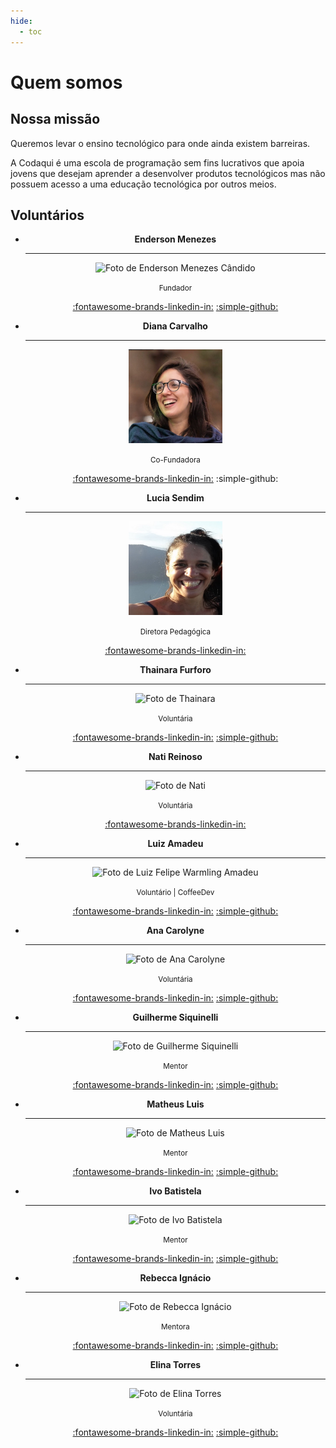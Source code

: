 ```yaml
---
hide:
  - toc
---
```

# Quem somos

## Nossa missão

Queremos levar o ensino tecnológico para onde ainda existem barreiras.

A Codaqui é uma escola de programação sem fins lucrativos que apoia jovens que desejam aprender a desenvolver produtos tecnológicos mas não possuem acesso a uma educação tecnológica por outros meios.

## Voluntários

<div class="grid cards" style="text-align: center;" markdown>

-   __Enderson Menezes__

    ---
    
    <img src="https://avatars.githubusercontent.com/u/11020807?v=4" alt="Foto de Enderson Menezes Cândido" width="150" height="150"/>
    
    <small>Fundador</small>

    [:fontawesome-brands-linkedin-in:](https://www.linkedin.com/in/endersonmenezes/) [:simple-github:](https://github.com/endersonmenezes)

-   __Diana Carvalho__

    ---

    <img src="/assets/profile/diana.jpeg" alt="Foto de Diana Carvalho" width="150" height="150"/>
    
    <small>Co-Fundadora</small>
    
    [:fontawesome-brands-linkedin-in:](https://www.linkedin.com/in/diana-carvalho-46b63998/) :simple-github:

-   __Lucia Sendim__

    ---

    <img src="/assets/profile/lucia.jpeg" alt="Foto de Lúcia Sendim" width="150" height="150"/>

    <small>Diretora Pedagógica</small>

    [:fontawesome-brands-linkedin-in:](https://www.linkedin.com/in/lucia-sendim-5385755/)

-   __Thainara Furforo__

    ---

    <img src="https://avatars.githubusercontent.com/u/92865769?v=4" alt="Foto de Thainara" width="150" height="150"/>

    <small>Voluntária</small>

    [:fontawesome-brands-linkedin-in:](https://www.linkedin.com/in/thainarafurforo/) [:simple-github:](https://github.com/thaifurforo)
    
-   __Nati Reinoso__

    ---

    <img src="https://user-images.githubusercontent.com/11020807/219097368-29e04759-22a7-4152-9aee-7154b3687edb.jpg" alt="Foto de Nati" width="150" height="150"/>

    <small>Voluntária</small>

    [:fontawesome-brands-linkedin-in:](https://www.linkedin.com/in/nreinoso/)


-   __Luiz Amadeu__

    ---

    <img src="https://avatars.githubusercontent.com/u/85834483?v=4" alt="Foto de Luiz Felipe Warmling Amadeu" width="150" height="150"/>

    <small>Voluntário | CoffeeDev</small>

    [:fontawesome-brands-linkedin-in:](https://www.linkedin.com/in/Amad3eu/) [:simple-github:](https://github.com/Amad3eu)

-   __Ana Carolyne__

    ---
    <img src="https://avatars.githubusercontent.com/u/111382055?v=4" alt="Foto de Ana Carolyne" width="150" height="150"/>

    <small>Voluntária</small>

    [:fontawesome-brands-linkedin-in:](https://www.linkedin.com/in/ana-carolyne-%F0%9F%8F%B3%EF%B8%8F%E2%80%8D%F0%9F%8C%88-952b9314b/) [:simple-github:](https://github.com/anadevti)

-   __Guilherme Siquinelli__

    ---
    <img src="https://avatars.githubusercontent.com/u/5638096?v=4" alt="Foto de Guilherme Siquinelli" width="150" height="150"/>

    <small>Mentor</small>
    
    [:fontawesome-brands-linkedin-in:](https://www.linkedin.com/in/guilherme-siquinelli/) [:simple-github:](https://github.com/guiseek)

-   __Matheus Luis__

    ---
    <img src="https://avatars.githubusercontent.com/u/66440299?v=4" alt="Foto de Matheus Luis" width="150" height="150"/>

    <small>Mentor</small>

    [:fontawesome-brands-linkedin-in:](https://www.linkedin.com/in/causticroot/) [:simple-github:](https://github.com/causticsudo)

-   __Ivo Batistela__

    ---
    <img src="https://avatars.githubusercontent.com/u/5186894?v=4" alt="Foto de Ivo Batistela" width="150" height="150"/>

    <small>Mentor</small>

    [:fontawesome-brands-linkedin-in:](https://www.linkedin.com/in/byivo/) [:simple-github:](https://github.com/byivo)

-   __Rebecca Ignácio__

    ---
    <img src="https://avatars.githubusercontent.com/u/71036610?v=4" alt="Foto de Rebecca Ignácio" width="150" height="150"/>

    <small>Mentora</small>

    [:fontawesome-brands-linkedin-in:](https://www.linkedin.com/in/rebecca-ignacio/) [:simple-github:](https://github.com/rebeccaaaaaaaaaaa)

-   __Elina Torres__

    ---
    <img src="https://avatars.githubusercontent.com/u/154446327?v=4" alt="Foto de Elina Torres" width="150" height="150"/>

    <small>Voluntária</small>

    [:fontawesome-brands-linkedin-in:](https://www.linkedin.com/in/elina-torres/) [:simple-github:](https://github.com/elinatorresn)

</div>
